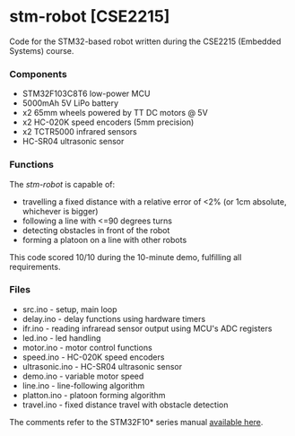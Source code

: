 # stm-robot [CSE2215]
Code for the STM32-based robot written during the CSE2215 (Embedded Systems) course.

### Components

- STM32F103C8T6 low-power MCU
- 5000mAh 5V LiPo battery
- x2 65mm wheels powered by TT DC motors @ 5V
- x2 HC-020K speed encoders (5mm precision)
- x2 TCTR5000 infrared sensors
- HC-SR04 ultrasonic sensor

### Functions

The *stm-robot* is capable of:
- travelling a fixed distance with a relative error of <2% (or 1cm absolute, whichever is bigger)
- following a line with <=90 degrees turns
- detecting obstacles in front of the robot
- forming a platoon on a line with other robots

This code scored 10/10 during the 10-minute demo, fulfilling all requirements.

### Files

- src.ino - setup, main loop
- delay.ino - delay functions using hardware timers
- ifr.ino - reading infraread sensor output using MCU's ADC registers
- led.ino - led handling
- motor.ino - motor control functions
- speed.ino - HC-020K speed encoders
- ultrasonic.ino - HC-SR04 ultrasonic sensor
- demo.ino - variable motor speed
- line.ino - line-following algorithm
- platton.ino - platoon forming algorithm
- travel.ino - fixed distance travel with obstacle detection

The comments refer to the STM32F10* series manual [available here](https://www.st.com/resource/en/reference_manual/rm0008-stm32f101xx-stm32f102xx-stm32f103xx-stm32f105xx-and-stm32f107xx-advanced-armbased-32bit-mcus-stmicroelectronics.pdf).
